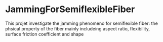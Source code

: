# JammingForSemiflexibleFiber
This projet investigate the jamming phenomeno for semiflexible fiber:  the phsical property of the fiber mainly includeing aspect ratio, flexibility, surface friction coefficient and shape 
